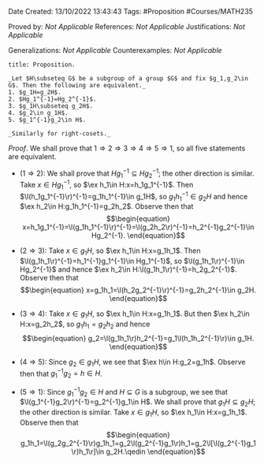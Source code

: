 <div class="topSpace"></div>

Date Created: 13/10/2022 13:43:43
Tags: #Proposition #Courses/MATH235

Proved by: _Not Applicable_
References: _Not Applicable_
Justifications: _Not Applicable_

Generalizations: _Not Applicable_
Counterexamples: _Not Applicable_

``` ad-Proposition
title: Proposition.

_Let $H\subseteq G$ be a subgroup of a group $G$ and fix $g_1,g_2\in G$. Then the following are equivalent._
1. $g_1H=g_2H$.
2. $Hg_1^{-1}=Hg_2^{-1}$.
3. $g_1H\subseteq g_2H$.
4. $g_2\in g_1H$.
5. $g_1^{-1}g_2\in H$.

_Similarly for right-cosets._

```

_Proof_. We shall prove that $1\Rightarrow2\Rightarrow3\Rightarrow4\Rightarrow5\Rightarrow1$, so all five statements are equivalent.
* ($1\Rightarrow2$): We shall prove that $Hg_1^{-1}\subseteq Hg_2^{-1}$; the other direction is similar. Take $x\in Hg_1^{-1}$, so $\ex h_1\in H:x=h_1g_1^{-1}$. Then $\l(h_1g_1^{-1}\r)^{-1}=g_1h_1^{-1}\in g_1H$, so $g_1h_1^{-1}\in g_2H$ and hence $\ex h_2\in H:g_1h_1^{-1}=g_2h_2$. Observe then that
$$\begin{equation}
    x=h_1g_1^{-1}=\l(g_1h_1^{-1}\r)^{-1}=\l(g_2h_2\r)^{-1}=h_2^{-1}g_2^{-1}\in Hg_2^{-1}.
\end{equation}$$

* ($2\Rightarrow3$): Take $x\in g_1H$, so $\ex h_1\in H:x=g_1h_1$. Then $\l(g_1h_1\r)^{-1}=h_1^{-1}g_1^{-1}\in Hg_1^{-1}$, so $\l(g_1h_1\r)^{-1}\in Hg_2^{-1}$ and hence $\ex h_2\in H:\l(g_1h_1\r)^{-1}=h_2g_2^{-1}$. Observe then that
$$\begin{equation}
    x=g_1h_1=\l(h_2g_2^{-1}\r)^{-1}=g_2h_2^{-1}\in g_2H.
\end{equation}$$
* ($3\Rightarrow4$): Take $x\in g_1H$, so $\ex h_1\in H:x=g_1h_1$. But then $\ex h_2\in H:x=g_2h_2$, so $g_1h_1=g_2h_2$ and hence
$$\begin{equation}
    g_2=\l(g_1h_1\r)h_2^{-1}=g_1\l(h_1h_2^{-1}\r)\in g_1H.
\end{equation}$$
* ($4\Rightarrow5$): Since $g_2\in g_1H$, we see that $\ex h\in H:g_2=g_1h$. Observe then that $g_1^{-1}g_2=h\in H$.
* ($5\Rightarrow1$): Since $g_1^{-1}g_2\in H$ and $H\subseteq G$ is a subgroup, we see that $\l(g_1^{-1}g_2\r)^{-1}=g_2^{-1}g_1\in H$. We shall prove that $g_1H\subseteq g_2H$; the other direction is similar. Take $x\in g_1H$, so $\ex h_1\in H:x=g_1h_1$. Observe then that
$$\begin{equation}
    g_1h_1=\l(g_2g_2^{-1}\r)g_1h_1=g_2\l(g_2^{-1}g_1\r)h_1=g_2\l[\l(g_2^{-1}g_1\r)h_1\r]\in g_2H.\qedin
\end{equation}$$
